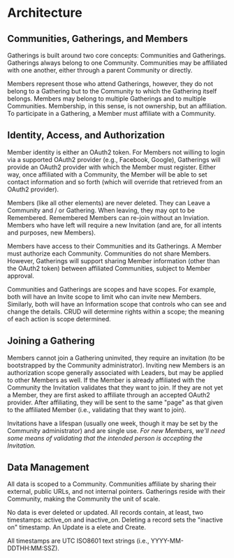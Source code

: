 # Architecture

## Communities, Gatherings, and Members
Gatherings is built around two core concepts: Communities and Gatherings. Gatherings always belong
to one Community. Communities may be affiliated with one another, either through a parent Community
or directly.

Members represent those who attend Gatherings, however, they do not belong to a Gathering but to
the Community to which the Gathering itself belongs. Members may belong to multiple Gatherings and
to multiple Communities. Membership, in this sense, is not ownership, but an affiliation. To
participate in a Gathering, a Member must affiliate with a Community.

## Identity, Access, and Authorization
Member identity is either an OAuth2 token. For Members not willing to login via a supported OAuth2
provider (e.g., Facebook, Google), Gatherings will provide an OAuth2 provider with which the Member
must register. Either way, once affiliated with a Community, the Member will be able to set
contact information and so forth (which will override that retrieved from an OAuth2 provider).

Members (like all other elements) are never deleted. They can Leave a Community and / or
Gathering. When leaving, they may opt to be Remembered. Remembered Members can re-join without an
Inviation. Members who have left will require a new Invitation (and are, for all intents and
purposes, new Members).

Members have access to their Communities and its Gatherings. A Member must authorize each
Community. Communities do not share Members. However, Gatherings will support sharing
Member information (other than the OAuth2 token) between affiliated Communities, subject to Member
approval.

Communities and Gatherings are scopes and have scopes. For example, both will have an Invite scope
to limit who can invite new Members. Similarly, both will have an Information scope that controls
who can see and change the details. CRUD will determine rights within a scope; the meaning of each
action is scope determined.

## Joining a Gathering
Members cannot join a Gathering uninvited, they require an invitation (to be bootstrapped by the
Community administrator). Inviting new Members is an authorization scope generally associated with
Leaders, but may be applied to other Members as well. If the Member is already affiliated with the
Community the Invitation validates that they want to join. If they are not yet a Member, they are
first asked to affiliate through an accepted OAuth2 provider. After affiliating, they will be sent
to the same "page" as that given to the affiliated Member (i.e., validating that they want to
join).

Invitations have a lifespan (usually one week, though it may be set by the Community administrator)
and are single use. *For new Members, we'll need some means of validating that the intended
person is accepting the Invitation.*

## Data Management
All data is scoped to a Community. Communities affiliate by sharing their external, public URLs, and
not internal pointers. Gatherings reside with their Community, making the Community the unit of
scale.

No data is ever deleted or updated. All records contain, at least, two timestamps: active_on and
inactive_on. Deleting a record sets the "inactive on" timestamp. An Update is a elete and
Create.

All timestamps are UTC ISO8601 text strings (i.e., YYYY-MM-DDTHH:MM:SSZ).
